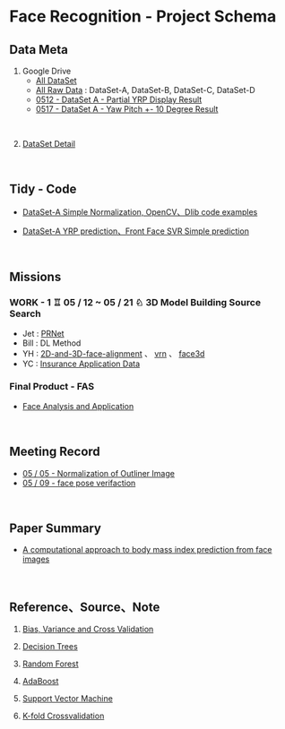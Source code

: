 # Face Recognition - Project Schema

## Data Meta
1.  Google Drive
    * [All DataSet](https://drive.google.com/drive/u/1/folders/17SMHne85A8tDfcgMWMv3R9adPUQ6hGDC)
    * [All Raw Data](https://drive.google.com/drive/u/1/folders/1ehJlPZyv8qqce1kOwvVcY7t0nbfpB7Ps) : DataSet-A, DataSet-B, DataSet-C, DataSet-D
    * [0512 - DataSet A - Partial YRP Display Result](https://drive.google.com/drive/u/1/folders/1l3fi5A8KF-SHpYiMtXmXIBZHtVM5ZSiV)
    * [0517 - DataSet A - Yaw Pitch +- 10 Degree Result](https://drive.google.com/drive/u/1/folders/1bEUlSz-MZHjOPI6EEhmFPXxnVFqZ2qPQ)

<br>  

2. [DataSet Detail](https://hackmd.io/IhAUzspeRrS1aofZi49JSw)


<br>

## Tidy - Code

- [DataSet-A Simple Normalization, OpenCV、Dlib code examples](https://github.com/JetVayne/FACE_RECONG/tree/master/Face%20Normalization%200505)

- [DataSet-A YRP prediction、Front Face SVR Simple prediction](https://github.com/JetVayne/FACE_RECONG/tree/master/Face%20YRP%20%26%20Front%20Face%20SVR%20BMI%20Predict)

<br>

## Missions

### WORK - 1 ♖ 05 / 12 ~ 05 / 21 ♘ 3D Model Building Source Search
 * Jet : [PRNet](https://github.com/YadiraF/PRNet)
 * Bill : DL Method
 * YH : [2D-and-3D-face-alignment](https://github.com/1adrianb/2D-and-3D-face-alignment/tree/b4bc5582cb3c431bd4439d2cf63c45a34f800ab2) 、 [vrn](https://github.com/AaronJackson/vrn) 、 [face3d](https://github.com/YadiraF/face3d)
 * YC : [Insurance Application Data]()

### Final Product - FAS
- [Face Analysis and Application](https://github.com/JetVayne/FACE_RECONG/tree/master/FSA)

<br>

## Meeting Record
- [05 / 05 - Normalization of Outliner Image](https://www.youtube.com/watch?v=O1Jv3ryhlTo&feature=youtu.be)
- [05 / 09 - face pose verifaction](https://www.youtube.com/watch?v=nOOEfprKR7w&feature=youtu.be)

<br>

## Paper Summary
- [A computational approach to body mass index prediction from face images](https://hackmd.io/i2RKj4fhR8OJO0qv55Wa-w)

<br>

## Reference、Source、Note
1. [Bias, Variance and Cross Validation](https://hackmd.io/8d6VOh-rRrKV-OcLIgw76Q)

2. [Decision Trees](https://hackmd.io/sWIIDTogRSakgihuN53kKQ)

3. [Random Forest](https://hackmd.io/ooljeamNRP6IDueorDtF3g)

4. [AdaBoost](https://hackmd.io/yaMXfK-rR-uSrhpiDCRr_A)

5. [Support Vector Machine](https://hackmd.io/A9DqsrIDRRKMmFUX6WRQsw)

6. [K-fold Crossvalidation](https://hackmd.io/5hyMN2dfSOCgvzBE1w6BVw)

